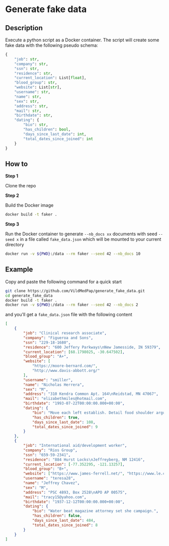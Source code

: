# Generate fake data

## Description

Execute a python script as a Docker container. The script will create some fake data with the following pseudo schema:

```python
{
    "job": str,
    "company": str,
    "ssn": str,
    "residence": str,
    "current_location": List[float],
    "blood_group": str,
    "website": List[str],
    "username": str,
    "name": str,
    "sex": str,
    "address": str,
    "mail": str,
    "birthdate": str,
    "dating": {
        "bio": str,
        "has_children": bool,
        "days_since_last_date": int,
        "total_dates_since_joined": int
    }
}
```

## How to

**Step 1**

Clone the repo

**Step 2**

Build the Docker image

```sh
docker build -t faker .
```

**Step 3**

Run the Docker container to generate `--nb_docs xx` documents with seed `--seed x` in a file called `fake_data.json` which will be mounted to your current directory

```sh
docker run -v ${PWD}:/data --rm faker --seed 42 --nb_docs 10
```

## Example

Copy and paste the following command for a quick start

```sh
git clone https://github.com/VildMedPap/generate_fake_data.git
cd generate_fake_data
docker build -t faker .
docker run -v ${PWD}:/data --rm faker --seed 42 --nb_docs 2
```

and you'll get a `fake_data.json` file with the following content

```json
[
    {
        "job": "Clinical research associate",
        "company": "Figueroa and Sons",
        "ssn": "229-18-1680",
        "residence": "600 Jeffery Parkways\nNew Jamesside, IN 59379",
        "current_location": [68.1798025, -30.647502],
        "blood_group": "A+",
        "website": [
            "https://moore-bernard.com/",
            "http://www.davis-abbott.org/"
        ],
        "username": "smiller",
        "name": "Nicholas Herrera",
        "sex": "M",
        "address": "310 Kendra Common Apt. 164\nReidstad, MN 47067",
        "mail": "elizabethmiles@hotmail.com",
        "birthdate": "1993-07-22T00:00:00.000+00:00",
        "dating": {
            "bio": "Move each left establish. Detail food shoulder argue start source husband.",
            "has_children": true,
            "days_since_last_date": 108,
            "total_dates_since_joined": 9
        }
    },
    {
        "job": "International aid/development worker",
        "company": "Rios Group",
        "ssn": "659-59-2341",
        "residence": "884 Hurst Locks\nJeffreyberg, NM 12416",
        "current_location": [-77.352295, -121.13257],
        "blood_group": "B+",
        "website": ["https://www.james-ferrell.net/", "https://www.le.com/"],
        "username": "teresa28",
        "name": "Jeffrey Chavez",
        "sex": "M",
        "address": "PSC 4893, Box 2528\nAPO AP 00575",
        "mail": "tracy15@yahoo.com",
        "birthdate": "1937-12-12T00:00:00.000+00:00",
        "dating": {
            "bio": "Water beat magazine attorney set she campaign.",
            "has_children": false,
            "days_since_last_date": 484,
            "total_dates_since_joined": 8
        }
    }
]
```
